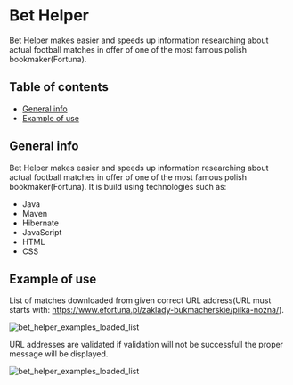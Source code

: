 # Bet Helper
Bet Helper makes easier and speeds up information researching about actual football matches in offer of one of the most famous polish bookmaker(Fortuna).

## Table of contents
* [General info](#general-info)
* [Example of use](#example-of-use)

## General info
Bet Helper makes easier and speeds up information researching about actual football matches in offer of one of the most famous polish bookmaker(Fortuna).
It is build using technologies such as: 
* Java
* Maven
* Hibernate
* JavaScript
* HTML
* CSS

## Example of use
List of matches downloaded from given correct URL address(URL must starts with: https://www.efortuna.pl/zaklady-bukmacherskie/pilka-nozna/).

![bet_helper_examples_loaded_list](https://user-images.githubusercontent.com/72096306/136183612-c55749ea-f1f6-4462-b99e-670969108731.png)

URL addresses are validated if validation will not be successfull the proper message will be displayed.

![bet_helper_examples_loaded_list](https://user-images.githubusercontent.com/72096306/136186045-75b17e1d-7cdd-4961-9e35-4b87ddd9b3d1.png)

